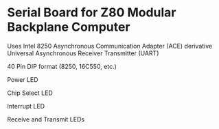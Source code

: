 # Serial Board for Z80 Modular Backplane Computer

Uses Intel 8250 Asynchronous Communication Adapter (ACE) derivative Universal Asynchronous Receiver Transmitter (UART)

40 Pin DIP format (8250, 16C550, etc.)

Power LED

Chip Select LED

Interrupt LED

Receive and Transmit LEDs
